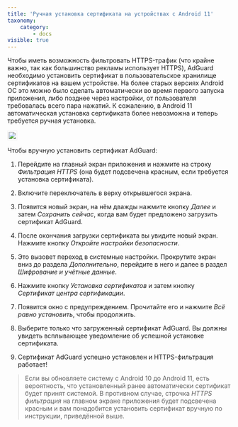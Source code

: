 ```yaml
---
title: 'Ручная установка сертификата на устройствах с Android 11'
taxonomy:
    category:
        - docs
visible: true
---
```


Чтобы иметь возможность фильтровать HTTPS-трафик (что крайне важно, так как большинство рекламы использует HTTPS), AdGuard необходимо установить сертификат в пользовательское хранилище сертификатов на вашем устройстве. На более старых версиях Android ОС это можно было сделать автоматически во время первого запуска приложения, либо позднее через настройки, от пользователя требовалась всего пара нажатий. К сожалению, в Android 11 автоматическая установка сертификата более невозможна и теперь требуется ручная установка.

<img src="https://cdn.adguard.com/public/Adguard/Blog/Android/3-5/cert-ru.gif" style="border: 1px solid #efefef; max-width: 350px; padding: 2px;">

Чтобы вручную установить сертификат AdGuard:

1) Перейдите на главный экран приложения и нажмите на строку *Фильтрация HTTPS* (она будет подсвечена красным, если требуется установка сертификата).

2) Включите переключатель в верху открывшегося экрана.

3) Появится новый экран, на нём дважды нажмите кнопку *Далее* и затем *Сохранить сейчас*, когда вам будет предложено загрузить сертификат AdGuard.

4) После окончания загрузки сертификата вы увидите новый экран. Нажмите кнопку *Откройте настройки безопасности*.

5) Это вызовет переход в системные настройки. Прокрутите экран вниз до раздела *Дополнительно*, перейдите в него и далее в раздел *Шифрование и учётные данные*.

6) Нажмите кнопку *Установка сертификатов* и затем кнопку *Сертификат центра сертификации*.

7) Появится окно с предупреждением. Прочитайте его и нажмите *Всё равно установить*, чтобы продолжить.

8) Выберите только что загруженный сертификат AdGuard. Вы должны увидеть всплывающее уведомление об успешной установке сертификата.

9) Сертификат AdGuard успешно установлен и HTTPS-фильтрация работает!

>Если вы обновляете систему с Android 10 до Android 11, есть вероятность, что установленный ранее автоматически сертификат будет принят системой. В противном случае, строчка *HTTPS фильтрация* на главном экране приложения будет подсвечена красным и вам понадобится установить сертификат вручную по инструкции, приведённой выше.